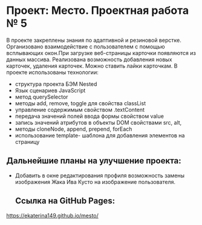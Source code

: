 # Проект: Место. Проектная работа № 5
В проекте закреплены знания по адаптивной и резиновой верстке. Организовано взаимодействие с пользователем
с помощью всплывающих окон.При загрузке веб-страницы карточки появляются из данных массива.
Реализована возможность добавления новых карточек, удаления карточек. Можно ставить лайки карточкам.
В проекте использованы технологии:
* структура проекта БЭМ Nested
* Язык сценариев JavaScript
* метод querySelector
* методы add, remove, toggle для свойства classList
* управление содержимым свойством .textContent
* передача значений полей ввода формы свойством value
* запись значений атрибутов в объекты DOM свойствами src, alt,
* методы cloneNode, append, prepend, forEach
* использование template- шаблона для добавления элементов на страницу
## Дальнейшие планы на улучшение проекта:
* Добавить в окне редактирования профиля возможность замены изображения Жака Ива Кусто на изображение пользователя.
  ## Ссылка на GitHub Pages:
https://ekaterina149.github.io/mesto/
